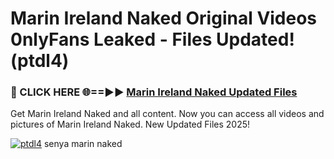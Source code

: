 # Marin Ireland Naked Original Videos 0nlyFans Leaked - Files Updated! (ptdl4)

<h3>🔴 CLICK HERE 🌐==►► <a href="https://tinyurl.com/up5wt9bj" rel="nofollow">Marin Ireland Naked Updated Files</a></h3>

Get Marin Ireland Naked and all content. Now you can access all videos and pictures of Marin Ireland Naked. New Updated Files 2025!

[![ptdl4](https://i.imgur.com/ABiUzMV.gif)](https://tinyurl.com/up5wt9bj)
senya marin naked